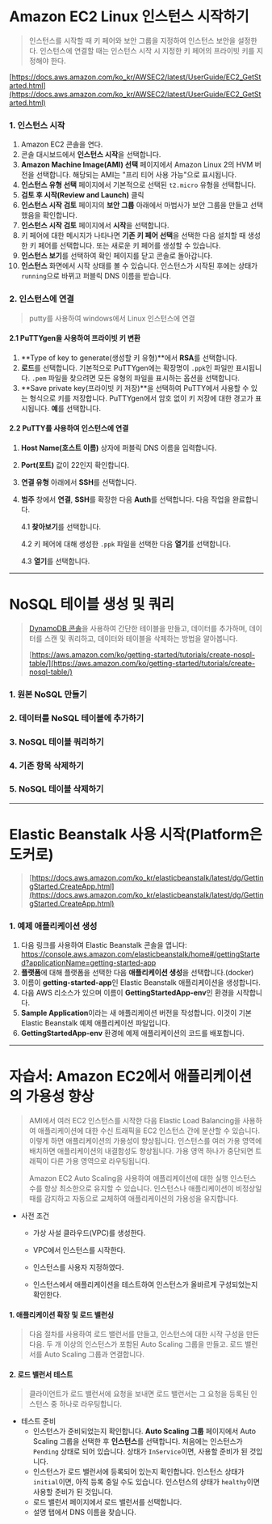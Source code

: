 # Amazon EC2 Linux 인스턴스 시작하기

> 인스턴스를 시작할 때 키 페어와 보안 그룹을 지정하여 인스턴스 보안을 설정한다. 인스턴스에 연결할 때는 인스턴스 시작 시 지정한 키 페어의 프라이빗 키를 지정해야 한다.

[https://docs.aws.amazon.com/ko_kr/AWSEC2/latest/UserGuide/EC2_GetStarted.html](https://docs.aws.amazon.com/ko_kr/AWSEC2/latest/UserGuide/EC2_GetStarted.html)

### 1. 인스턴스 시작

1. Amazon EC2 콘솔을 연다.
2. 콘솔 대시보드에서 **인스턴스 시작**을 선택합니다.
3. **Amazon Machine Image(AMI) 선택** 페이지에서 Amazon Linux 2의 HVM 버전을 선택합니다. 해당되는 AMI는 "프리 티어 사용 가능"으로 표시됩니다.
4. **인스턴스 유형 선택** 페이지에서 기본적으로 선택된 `t2.micro` 유형을 선택합니다.
5. **검토 후 시작(Review and Launch)** 클릭
6. **인스턴스 시작 검토** 페이지의 **보안 그룹** 아래에서 마법사가 보안 그룹을 만들고 선택했음을 확인합니다.
7. **인스턴스 시작 검토** 페이지에서 **시작**을 선택합니다.
8. 키 페어에 대한 메시지가 나타나면 **기존 키 페어 선택**을 선택한 다음 설치할 때 생성한 키 페어를 선택합니다. 또는 새로운 키 페어를 생성할 수 있습니다.
9. **인스턴스 보기**를 선택하여 확인 페이지를 닫고 콘솔로 돌아갑니다.
10. **인스턴스** 화면에서 시작 상태를 볼 수 있습니다. 인스턴스가 시작된 후에는 상태가 `running`으로 바뀌고 퍼블릭 DNS 이름을 받습니다.



### 2. 인스턴스에 연결

> putty를 사용하여 windows에서 Linux 인스턴스에 연결



#### 2.1 PuTTYgen을 사용하여 프라이빗 키 변환

1. **Type of key to generate(생성할 키 유형)**에서 **RSA**를 선택합니다.
2. **로드**를 선택합니다. 기본적으로 PuTTYgen에는 확장명이 `.ppk`인 파일만 표시됩니다. `.pem` 파일을 찾으려면 모든 유형의 파일을 표시하는 옵션을 선택합니다.
3. **Save private key(프라이빗 키 저장)**을 선택하여 PuTTY에서 사용할 수 있는 형식으로 키를 저장합니다. PuTTYgen에서 암호 없이 키 저장에 대한 경고가 표시됩니다. **예**를 선택합니다.



#### 2.2 **PuTTY를 사용하여 인스턴스에 연결**

1. **Host Name(호스트 이름)** 상자에  퍼블릭 DNS 이름을 입력합니다.

2. **Port(포트)** 값이 22인지 확인합니다.

3. **연결 유형** 아래에서 **SSH**를 선택합니다.

4. **범주** 창에서 **연결**, **SSH**를 확장한 다음 **Auth**를 선택합니다. 다음 작업을 완료합니다.

   4.1 **찾아보기**를 선택합니다.

   4.2 키 페어에 대해 생성한 `.ppk` 파일을 선택한 다음 **열기**를 선택합니다.

   4.3 **열기**를 선택합니다.

---

# NoSQL 테이블 생성 및 쿼리

>  [DynamoDB 콘솔](https://console.aws.amazon.com/console/home?region=us-east-1)을 사용하여 간단한 테이블을 만들고, 데이터를 추가하며, 데이터를 스캔 및 쿼리하고, 데이터와 테이블을 삭제하는 방법을 알아봅니다.
>
>  [https://aws.amazon.com/ko/getting-started/tutorials/create-nosql-table/](https://aws.amazon.com/ko/getting-started/tutorials/create-nosql-table/)



### 1. 원본 NoSQL 만들기



### 2. 데이터를 NoSQL 테이블에 추가하기



### 3. NoSQL 테이블 쿼리하기



### 4. 기존 항목 삭제하기



### 5. NoSQL 테이블 삭제하기



---

# Elastic Beanstalk 사용 시작(Platform은 도커로)

> [https://docs.aws.amazon.com/ko_kr/elasticbeanstalk/latest/dg/GettingStarted.CreateApp.html](https://docs.aws.amazon.com/ko_kr/elasticbeanstalk/latest/dg/GettingStarted.CreateApp.html)

### 1. 예제 애플리케이션 생성

1. 다음 링크를 사용하여 Elastic Beanstalk 콘솔을 엽니다: https://console.aws.amazon.com/elasticbeanstalk/home#/gettingStarted?applicationName=getting-started-app
2. **플랫폼**에 대해 플랫폼을 선택한 다음 **애플리케이션 생성**을 선택합니다.(docker)
3. 이름이 **getting-started-app**인 Elastic Beanstalk 애플리케이션을 생성합니다.
4. 다음 AWS 리소스가 있으며 이름이 **GettingStartedApp-env**인 환경을 시작합니다.
5. **Sample Application**이라는 새 애플리케이션 버전을 작성합니다. 이것이 기본 Elastic Beanstalk 예제 애플리케이션 파일입니다.
6. **GettingStartedApp-env** 환경에 예제 애플리케이션의 코드를 배포합니다.

---



# 자습서: Amazon EC2에서 애플리케이션의 가용성 향상

> AMI에서 여러 EC2 인스턴스를 시작한 다음 Elastic Load Balancing을 사용하여 애플리케이션에 대한 수신 트래픽을 EC2 인스턴스 간에 분산할 수 있습니다. 이렇게 하면 애플리케이션의 가용성이 향상됩니다. 인스턴스를 여러 가용 영역에 배치하면 애플리케이션의 내결함성도 향상됩니다. 가용 영역 하나가 중단되면 트래픽이 다른 가용 영역으로 라우팅됩니다.
>
> Amazon EC2 Auto Scaling을 사용하여 애플리케이션에 대한 실행 인스턴스 수를 항상 최소한으로 유지할 수 있습니다. 인스턴스나 애플리케이션이 비정상일 때를 감지하고 자동으로 교체하여 애플리케이션의 가용성을 유지합니다.



- 사전 조건

  - 가상 사설 클라우드(VPC)를 생성한다.

  - VPC에서 인스턴스를 시작한다.

  - 인스턴스를 사용자 지정하였다.

  - 인스턴스에서 애플리케이션을 테스트하여 인스턴스가 올바르게 구성되었는지 확인한다.

    

#### 1. 애플리케이션 확장 및 로드 밸런싱

> 다음 절차를 사용하여 로드 밸런서를 만들고, 인스턴스에 대한 시작 구성을 만든 다음. 두 개 이상의 인스턴스가 포함된 Auto Scaling 그룹을 만들고. 로드 밸런서를 Auto Scaling 그룹과 연결합니다.



#### 2. 로드 밸런서 테스트

> 클라이언트가 로드 밸런서에 요청을 보내면 로드 밸런서는 그 요청을 등록된 인스턴스 중 하나로 라우팅합니다.

- 테스트 준비
  - 인스턴스가 준비되었는지 확인합니다. **Auto Scaling 그룹** 페이지에서 Auto Scaling 그룹을 선택한 후 **인스턴스**를 선택합니다. 처음에는 인스턴스가 `Pending` 상태로 되어 있습니다. 상태가 `InService`이면, 사용할 준비가 된 것입니다.
  - 인스턴스가 로드 밸런서에 등록되어 있는지 확인합니다. 인스턴스 상태가 `initial`이면, 아직 등록 중일 수도 있습니다. 인스턴스의 상태가 `healthy`이면 사용할 준비가 된 것입니다. 
  - 로드 밸런서 페이지에서 로드 밸런서를 선택합니다.
  - 설명 탭에서 DNS 이름을 찾습니다.

